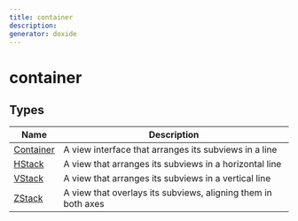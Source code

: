 ```yaml
---
title: container
description: 
generator: doxide
---
```



# container

## Types

| Name | Description |
| ---- | ----------- |
| [Container](Container/index.md) | A view interface that arranges its subviews in a line  |
| [HStack](HStack/index.md) | A view that arranges its subviews in a horizontal line  |
| [VStack](VStack/index.md) | A view that arranges its subviews in a vertical line  |
| [ZStack](ZStack/index.md) | A view that overlays its subviews, aligning them in both axes  |
